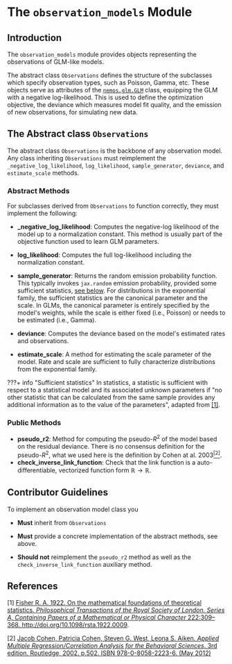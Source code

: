 # The `observation_models` Module

## Introduction

The `observation_models` module provides objects representing the observations of GLM-like models.

The abstract class `Observations` defines the structure of the subclasses which specify observation types, such as Poisson, Gamma, etc. These objects serve as attributes of the [`nemos.glm.GLM`](../03-glm/#the-concrete-class-glm) class, equipping the GLM with a negative log-likelihood. This is used to define the optimization objective, the deviance which measures model fit quality, and the emission of new observations, for simulating new data.

## The Abstract class `Observations`

The abstract class `Observations` is the backbone of any observation model. Any class inheriting `Observations` must reimplement the `_negative_log_likelihood`, `log_likelihood`, `sample_generator`, `deviance`, and `estimate_scale` methods.

### Abstract Methods

For subclasses derived from `Observations` to function correctly, they must implement the following:

- **_negative_log_likelihood**: Computes the negative-log likelihood of the model up to a normalization constant. This method is usually part of the objective function used to learn GLM parameters.

- **log_likelihood**: Computes the full log-likelihood including the normalization constant.
  
- **sample_generator**: Returns the random emission probability function. This typically invokes `jax.random` emission probability, provided some sufficient statistics, [see below](#suff-stat). For distributions in the exponential family, the sufficient statistics are the canonical parameter and the scale. In GLMs, the canonical parameter is entirely specified by the model's weights, while the scale is either fixed (i.e., Poisson) or needs to be estimated (i.e., Gamma).
  
- **deviance**: Computes the deviance based on the model's estimated rates and observations.

- **estimate_scale**: A method for estimating the scale parameter of the model. Rate and scale are sufficient to fully characterize distributions from the exponential family.

???+ info "<span id="suff-stat">Sufficient statistics</span>"
    In statistics, a statistic is sufficient with respect to a statistical model and its associated unknown parameters if "no other statistic that can be calculated from the same sample provides any additional information as to the value of the parameters", adapted from [[1]](#ref-1).

### Public Methods

- **pseudo_r2**: Method for computing the pseudo-$R^2$ of the model based on the residual deviance. There is no consensus definition for the pseudo-$R^2$, what we used here is the definition by Cohen at al. 2003[$^{[2]}$](#ref-2). 
- **check_inverse_link_function**: Check that the link function is a auto-differentiable, vectorized function form $\mathbb{R} \longrightarrow \mathbb{R}$.

## Contributor Guidelines 

To implement an observation model class you

- **Must** inherit from `Observations`

- **Must** provide a concrete implementation of the abstract methods, see above.

- **Should not** reimplement the `pseudo_r2` method as well as the `check_inverse_link_function` auxiliary method.

## References
<p id="ref-1">[1]
    <a href="https://doi.org/10.1098/rsta.1922.0009">Fisher R. A. 1922. On the mathematical foundations of theoretical statistics. <em>Philosophical Transactions of the Royal Society of London. Series A, Containing Papers of a Mathematical or Physical Character</em> 222:309–368. http://doi.org/10.1098/rsta.1922.0009</a>.
</p>

<p id="ref-2">
    [2] 
    <a href="https://www.taylorfrancis.com/books/mono/10.4324/9780203774441/applied-multiple-regression-correlation-analysis-behavioral-sciences-jacob-cohen-patricia-cohen-stephen-west-leona-aiken">
        Jacob Cohen, Patricia Cohen, Steven G. West, Leona S. Aiken. <em>Applied Multiple Regression/Correlation Analysis for the Behavioral Sciences</em>. 3rd edition. Routledge, 2002. p.502. ISBN 978-0-8058-2223-6. (May 2012)
    </a>
</p>
